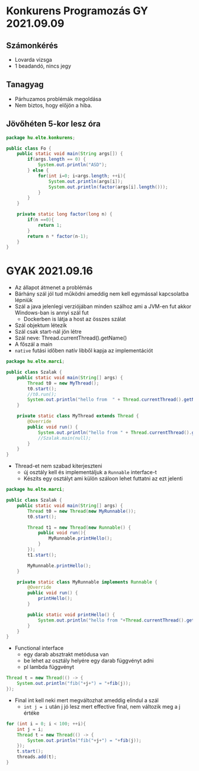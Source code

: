 # Konkurens Programozás GY 2021.09.09

## Számonkérés
- Lovarda vizsga
- 1 beadandó, nincs jegy

## Tanagyag
- Párhuzamos problémák megoldása
- Nem biztos, hogy előjön a hiba.

## Jövőhéten 5-kor lesz óra

```java
package hu.elte.konkurens;

public class Fo {
    public static void main(String args[]) {
        if(args.length == 0) {
            System.out.println("ASD");
        } else {
            for(int i=0; i<args.length; ++i){
                System.out.println(args[i]);
                System.out.println(factor(args[i].length()));
            }
        }
    }

    private static long factor(long n) {
        if(n ==0){
            return 1;
        }
        return n * factor(n-1);
    }
}

```

# GYAK 2021.09.16

- Az állapot átmenet a problémás
- Bárhány szál jól tud működni ameddig nem kell egymással kapcsolatba lépniük
- Szál a java jelenlegi verziójában minden szálhoz ami a JVM-en fut akkor Windows-ban is annyi szál fut
    - Dockerben is látja a host az összes szálat
- Szál objektum létezik
- Szál csak start-nál jön létre
- Szál neve: Thread.currentThread().getName()
- A főszál a main
- `native` futási időben natív libből kapja az implementációt

```java
package hu.elte.marci;

public class Szalak {
    public static void main(String[] args) {
        Thread t0 = new MyThread();
        t0.start();
        //t0.run();
        System.out.println("hello from  " + Thread.currentThread().getName();
    }

    private static class MyThread extends Thread {
        @Override
        public void run() {
            System.out.println("hello from " + Thread.currentThread().getName());
            //Szalak.main(null);
        }
    }
}
```
- Thread-et nem szabad kiterjeszteni
    - új osztály kell és implementáljuk a `Runnable` interface-t
    - Készíts egy osztályt ami külön száloon lehet futtatni az ezt jelenti
```java
package hu.elte.marci;

public class Szalak {
    public static void main(String[] args) {
        Thread t0 = new Thread(new MyRunnable());
        t0.start();

        Thread t1 = new Thread(new Runnable() {
            public void run(){
                MyRunnable.printHello();
            }
        });
        t1.start();

        MyRunnable.printHello();
    }

    private static class MyRunnable implements Runnable {
        @Override
        public void run() {
            printHello();
        }

        public static void printHello() {
            System.out.println("hello from "+Thread.currentThread().getName());
        }
    }
}
```

- Functional interface
    - egy darab absztrakt metódusa van
    - be lehet az osztály helyére egy darab függvényt adni
    - pl lambda függvényt
```java
Thread t = new Thread(() -> {
    System.out.println("fib("+j+") = "+fib(j));
});
```

- Final int kell neki mert megváltozhat ameddig elindul a szál
    - `int j = i` után j jó lesz mert effective final, nem változik meg a j értéke
```java
for (int i = 0; i < 100; ++i){
    int j = i;
    Thread t = new Thread(() -> {
        System.out.println("fib("+j+") = "+fib(j));
    });
    t.start();
    threads.add(t);
}
```